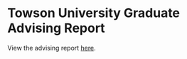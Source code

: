 # Towson University Graduate Advising Report
View the advising report [here](https://mukesh-scs.github.io).
